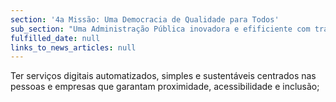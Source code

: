 ```yaml
---
section: '4a Missão: Uma Democracia de Qualidade para Todos'
sub_section: "Uma Administração Pública inovadora e efificiente com trabalhadores motivados"
fulfilled_date: null
links_to_news_articles: null
---
```


Ter serviços digitais automatizados, simples e sustentáveis centrados nas pessoas e empresas que garantam proximidade, acessibilidade e inclusão;
